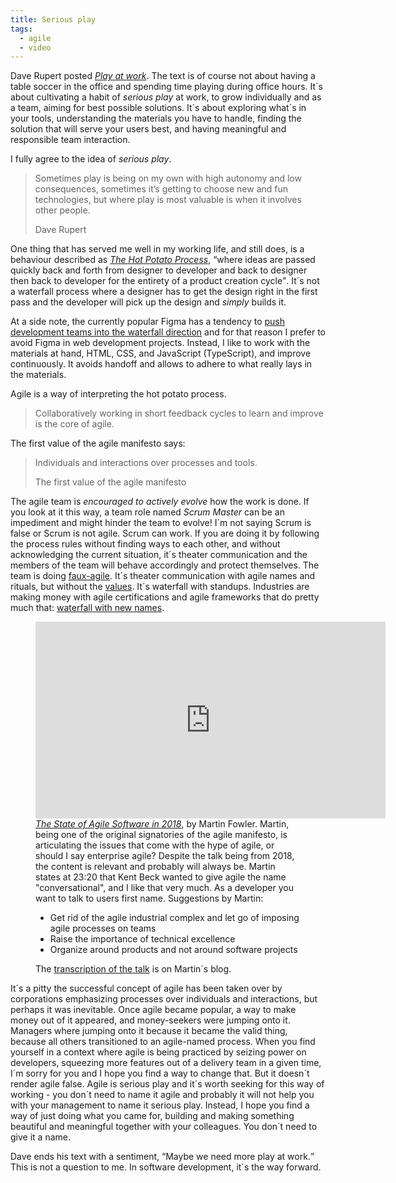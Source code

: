 ```yaml
---
title: Serious play
tags: 
  - agile
  - video
---
```

Dave Rupert posted [<cite>Play at work</cite>](https://daverupert.com/2024/01/play-at-work/). The text is of course not about having a table soccer in the office and spending time playing during office hours. It´s about cultivating a habit of *serious play* at work, to grow individually and as a team, aiming for best possible solutions. It´s about exploring what´s in your tools, understanding the materials you have to handle, finding the solution that will serve your users best, and having meaningful and responsible team interaction.

I fully agree to the idea of *serious play*. 

> Sometimes play is being on my own with high autonomy and low consequences, sometimes it’s getting to choose new and fun technologies, but where play is most valuable is when it involves other people.
> <footer>Dave Rupert</footer>

One thing that has served me well in my working life, and still does, is a behaviour described as [<cite>The Hot Potato Process</cite>](https://danmall.com/posts/hot-potato-process/), <q>where ideas are passed quickly back and forth from designer to developer and back to designer then back to developer for the entirety of a product creation cycle</q>. It´s not a waterfall process where a designer has to get the design right in the first pass and the developer will pick up the design and *simply* builds it. 

At a side note, the currently popular Figma has a tendency to [push development teams into the waterfall direction](/2023-06-28-move-on-from-figma/) and for that reason I prefer to avoid Figma in web development projects. Instead, I like to work with the materials at hand, HTML, CSS, and JavaScript (TypeScript), and improve continuously. It avoids handoff and allows to adhere to what really lays in the materials.

Agile is a way of interpreting the hot potato process. 

> Collaboratively working in short feedback cycles to learn and improve is the core of agile. 

The first value of the agile manifesto says:

> Individuals and interactions over processes and tools.
> <footer>The first value of the agile manifesto</footer>

The agile team is *encouraged to actively evolve* how the work is done. If you look at it this way, a team role named *Scrum Master* can be an impediment and might hinder the team to evolve! I´m not saying Scrum is false or Scrum is not agile. Scrum can work. If you are doing it by following the process rules without finding ways to each other, and without acknowledging the current situation, it´s theater communication and the members of the team will behave accordingly and protect themselves. The team is doing [faux-agile](https://daverupert.com/2019/03/the-state-of-agile-software-in-2018/). It´s theater communication with agile names and rituals, but without the [values](http://agilemanifesto.org). It´s waterfall with standups. Industries are making money with agile certifications and agile frameworks that do pretty much that: [waterfall with new names](https://www.halfarsedagilemanifesto.org). 

<figure>
<iframe width="560" height="315" src="https://www.youtube.com/embed/G_y2pNj0zZg?si=tTZjETg8HjudKf-L" title="YouTube video player" frameborder="0" allow="accelerometer; autoplay; clipboard-write; encrypted-media; gyroscope; picture-in-picture; web-share" allowfullscreen></iframe>
<figcaption><a href="https://www.youtube.com/watch?v=G_y2pNj0zZg"><cite> The State of Agile Software in 2018</cite></a>, by Martin Fowler. Martin, being one of the original signatories of the agile manifesto, is articulating the issues that come with the hype of agile, or should I say enterprise agile? Despite the talk being from 2018, the content is relevant and probably will always be. Martin states at 23:20 that Kent Beck wanted to give agile the name "conversational", and I like that very much. As a developer you want to talk to users first name. Suggestions by Martin:
<ul>
<li>Get rid of the agile industrial complex and let go of imposing agile processes on teams</li>
<li>Raise the importance of technical excellence</li>
<li>Organize around products and not around software projects</li>
</ul> 
The <a href="https://martinfowler.com/articles/agile-aus-2018.html ">transcription of the talk</a> is on Martin´s blog.  </figcaption>
</figure>

It´s a pitty the successful concept of agile has been taken over by corporations emphasizing processes over individuals and interactions, but perhaps it was inevitable. Once agile became popular, a way to make money out of it appeared, and money-seekers were jumping onto it. Managers where jumping onto it because it became the valid thing, because all others transitioned to an agile-named process. When you find yourself in a context where agile is being practiced by seizing power on developers, squeezing more features out of a delivery team in a given time, I´m sorry for you and I hope you find a way to change that. But it doesn´t render agile false. Agile is serious play and it´s worth seeking for this way of working - you don´t need to name it agile and probably it will not help you with your management to name it serious play. Instead, I hope you find a way of just doing what you came for, building and making something beautiful and meaningful together with your colleagues. You don´t need to give it a name.

Dave ends his text with a sentiment, <q>Maybe we need more play at work.</q> This is not a question to me. In software development, it´s the way forward.




